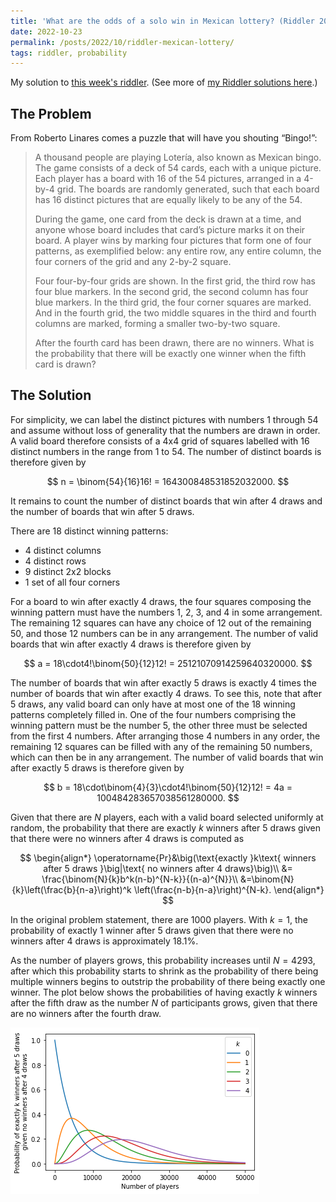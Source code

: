 ```yaml
---
title: 'What are the odds of a solo win in Mexican lottery? (Riddler 2022-10-21)'
date: 2022-10-23
permalink: /posts/2022/10/riddler-mexican-lottery/
tags: riddler, probability
---
```


<script type="text/javascript" async
  src="https://cdn.mathjax.org/mathjax/latest/MathJax.js?config=TeX-MML-AM_CHTML">
</script>

My solution to [this week's riddler](https://fivethirtyeight.com/features/can-you-make-the-fidget-spinner-go-backwards/). (See more of [my Riddler solutions here](/riddlers).)

## The Problem
From Roberto Linares comes a puzzle that will have you shouting “Bingo!”:

>A thousand people are playing Lotería, also known as Mexican bingo. The game consists of a deck of 54 cards, each with a unique picture. Each player has a board with 16 of the 54 pictures, arranged in a 4-by-4 grid. The boards are randomly generated, such that each board has 16 distinct pictures that are equally likely to be any of the 54.
>
>During the game, one card from the deck is drawn at a time, and anyone whose board includes that card’s picture marks it on their board. A player wins by marking four pictures that form one of four patterns, as exemplified below: any entire row, any entire column, the four corners of the grid and any 2-by-2 square.
>
>Four four-by-four grids are shown. In the first grid, the third row has four blue markers. In the second grid, the second column has four blue markers. In the third grid, the four corner squares are marked. And in the fourth grid, the two middle squares in the third and fourth columns are marked, forming a smaller two-by-two square.
>
>After the fourth card has been drawn, there are no winners. What is the probability that there will be exactly one winner when the fifth card is drawn?

## The Solution

For simplicity, we can label the distinct pictures with numbers 1 through 54 and assume without loss of generality that the numbers are drawn in order. A valid board therefore consists of a 4x4 grid of squares labelled with 16 distinct numbers in the range from 1 to 54. The number of distinct boards is therefore given by

$$
n = \binom{54}{16}16! = 164300848531852032000.
$$

It remains to count the number of distinct boards that win after 4 draws and the number of boards that win after 5 draws.

There are 18 distinct winning patterns:
 - 4 distinct columns
 - 4 distinct rows
 - 9 distinct 2x2 blocks
 - 1 set of all four corners

For a board to win after exactly 4 draws, the four squares composing the winning pattern must have the numbers 1, 2, 3, and 4 in some arrangement. The remaining 12 squares can have any choice of 12 out of the remaining 50, and those 12 numbers can be in any arrangement. The number of valid boards that win after exactly 4 draws is therefore given by

$$
a = 18\cdot4!\binom{50}{12}12! = 25121070914259640320000.
$$

The number of boards that win after exactly 5 draws is exactly 4 times the number of boards that win after exactly 4 draws. To see this, note that after 5 draws, any valid board can only have at most one of the 18 winning patterns completely filled in. One of the four numbers comprising the winning pattern must be the number 5, the other three must be selected from the first 4 numbers. After arranging those 4 numbers in any order, the remaining 12 squares can be filled with any of the remaining 50 numbers, which can then be in any arrangement. The number of valid boards that win after exactly 5 draws is therefore given by

$$
b = 18\cdot\binom{4}{3}\cdot4!\binom{50}{12}12! = 4a = 100484283657038561280000.
$$

Given that there are $N$ players, each with a valid board selected uniformly at random, the probability that there are exactly $k$ winners after 5 draws given that there were no winners after 4 draws is computed as

$$
\begin{align*}
\operatorname{Pr}&\big(\text{exactly }k\text{ winners after 5 draws }\big|\text{ no winners after 4 draws}\big)\\
&= \frac{\binom{N}{k}b^k(n-b)^{N-k}}{(n-a)^{N}}\\
&=\binom{N}{k}\left(\frac{b}{n-a}\right)^k \left(\frac{n-b}{n-a}\right)^{N-k}.
\end{align*}
$$

In the original problem statement, there are 1000 players. With $k=1$, the probability of exactly 1 winner after 5 draws given that there were no winners after 4 draws is approximately 18.1%.

As the number of players grows, this probability increases until $N=4293$, after which this probability starts to shrink as the probability of there being multiple winners begins to outstrip the probability of there being exactly one winner. The plot below shows the probabilities of having exactly $k$ winners after the fifth draw as the number $N$ of participants grows, given that there are no winners after the fourth draw.


![Probability of exactly k winners after 5 draws as a function of the number of participants, given that there are no winners after 4 draws.](/images/riddler-mexican-lottery.png)
